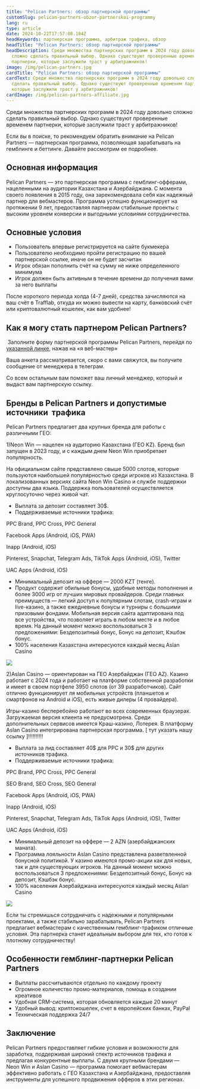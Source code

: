 ```yaml
---
title: "Pelican Partners: обзор партнерской программы"
customSlug: pelican-partners-obzor-partnerskoi-programmy
lang: ru
type: article
date: 2024-10-22T17:57:08.184Z
headKeywords: партнерская программа, арбитраж трафика, обзор
headTitle: "Pelican Partners: обзор партнерской программы"
headDescription: Среди множества партнерских программ в 2024 году довольно
  сложно сделать правильный выбор. Однако существуют проверенные временем
  партнерки, которые заслужили траст у арбитражников!
image: /img/pelican-partners.jpg
cardTitle: "Pelican Partners: обзор партнерской программы"
cardText: Среди множества партнерских программ в 2024 году довольно сложно
  сделать правильный выбор. Однако существуют проверенные временем партнерки,
  которые заслужили траст у арбитражников!
cardImage: /img/pelican-partners-affiliate.jpg
---
```

Среди множества партнерских программ в 2024 году довольно сложно сделать правильный выбор. Однако существуют проверенные временем партнерки, которые заслужили траст у арбитражников! 

Если вы в поиске, то рекомендуем обратить внимание на Pelican Partners — партнерская программа, позволяющая зарабатывать на гемблинге и беттинге. Давайте рассмотрим ее подробнее.

## Основная информация

Pelican Partners — это партнерская программа с гемблинг-офферами, нацеленными на аудитории Казахстана и Азербайджана. С момента своего появления в 2015 году, она зарекомендовала себя как надежный партнер для вебмастеров. Программа успешно функционирует на протяжении 9 лет, предоставляя партнерам стабильные проекты с высоким уровнем конверсии и выгодными условиями сотрудничества.

## Основные условия

* Пользователь впервые регистрируется на сайте букмекера
* Пользователю необходимо пройти регистрацию по вашей партнерской ссылке, иначе он не будет засчитан
* Игрок обязан пополнить счёт на сумму не ниже определенного минимума
* Игрок должен быть активным в течение времени до получения вами за него выплаты

После короткого периода холда (4-7 дней), средства зачисляются на ваш счёт в Trafflab, откуда их можно вывести на карту, банковский счёт или криптовалютный кошелек, как вам удобнее!

## Как я могу стать партнером Pelican Partners?

 Заполните форму партнерской программы Pelican Partners, перейдя по [указанной линке](https://trafflab.io/ru/), нажав на «я веб-мастер» 

Ваша анкета рассматривается, скоро с вами свяжутся, вы получите сообщение от менеджера в телеграм.

Со всем остальным вам поможет ваш личный менеджер, который и выдаст вам партнерскую ссылку.

## Бренды в Pelican Partners и допустимые источники  трафика

Pelican Partners предлагает два крупных бренда для работы с различными ГЕО:

1)Neon Win — нацелен на аудиторию Казахстана (ГЕО KZ). Бренд был запущен в 2023 году, и с каждым днем Neon Win приобретает популярность.

На официальном сайте представлено свыше 5000 слотов, которые пользуются наибольшей популярностью среди игроков из Казахстана. В локализованных версиях сайта Neon Win Casino и службе поддержки доступны два языка. Поддержка пользователей осуществляется круглосуточно через живой чат.

* Выплата за депозит составляет 30$.
* Поддерживаемые источники трафика:

PPC Brand, PPC Cross, PPC General

Facebook Apps (Android, iOS, PWA)

Inapp (Android, iOS)

Pinterest, Snapchat, Telegram Ads, TikTok Apps (Android, iOS), Twitter

UAC Apps (Android, iOS)

* Минимальный депозит на оффере — 2000 KZT (тенге).
* Продукт содержит обильные бонусы, удобные методы пополнения и более 3000 игр от лучших мировых провайдеров. Среди главных преимуществ — легкий доступ к популярным слотам, crash-играм и live-казино, а также ежедневные бонусы и турниры с большими призовыми фондами. Мобильная версия сайта адаптирована под все устройства, что позволяет играть в любом месте и в любое время. На данный момент можно воспользоваться 3 предложениями: Бездепозитный бонус, Бонус на депозит, Кэшбэк бонус.
* 100% населения Казахстана интересуются каждый месяц Aslan Casino

![](https://lh7-rt.googleusercontent.com/docsz/AD_4nXdy9PCMecb6dDYfIlah2qxai4diSKtEiNcxvLwLruH4nN88z5i_Wbwfmu6j9ok_M-cshs88oWVyxubSZy1iLJ_zZA1LhTK1Bt1bPral7ZMYDAhy9hNGPRzDcNruZRbojWfdJYbszFxqHxfGdT8IqLWRXhog?key=KiWbkFyPOcLJ4kN4LJscbw)

2)Aslan Casino — ориентирован на ГЕО Азербайджан (ГЕО AZ). Казино работает с 2024 года и работает на платформе собственной разработки и имеет в своем портфеле 3950 слотов (от 39 разработчиков). Сайт отлично функционирует ля мобильных устройств (планшетов и смартфонов на Android и iOS), есть живые дилеры (4 провайдера). 

Игры-казино бесперебойно работают во всех современных браузерах. Загружаемая версия клиента не предусмотрена. Среди дополнительных сервисов имеется Краш-казино, Лотерея. В платформу Aslan Casino интегрирована партнерская программа. \[ тут указать нашу ссылку ]‼️‼️‼️‼️‼️

* Выплата за лид составляет 40$ для PPC и 30$ для других источников трафика.
* Поддерживаемые источники трафика:

PPC Brand, PPC Cross, PPC General

SEO Brand, SEO Cross, SEO General

Facebook Apps (Android, iOS, PWA)

Inapp (Android, iOS)

Pinterest, Snapchat, Telegram Ads, TikTok Apps (Android, iOS), Twitter

UAC Apps (Android, iOS)

* Минимальный депозит на оффере — 2 AZN (азербайджанских маната).
* Программа лояльности Aslan Casino представлена разветвленной бонусной политикой. У казино имеются промо-акции как для новых, так и для существующих игроков. На данный момент можно воспользоваться 3 предложениями: Бездепозитный бонус, Бонус на депозит, Кэшбэк бонус.
* 100% населения Азербайджана интересуются каждый месяц Aslan Casino

![](https://lh7-rt.googleusercontent.com/docsz/AD_4nXfdQsFpxS13Gw1YqD993SJ7UeB3Gc4dgRukidR3sHE3yV_hlCXYKq4DwbMC_o2v7efKp9Pn6rWEaNktBt2pJyFRxc2ltga89x5d0znbc9w_cWtW3jyCZrcDrbKQbfy7JX7xWYoMHR1e2t3jDrcG7KR7sm4?key=KiWbkFyPOcLJ4kN4LJscbw)

Если ты стремишься сотрудничать с надежными и популярными проектами, а также стабильно зарабатывать, Pelican Partners предлагает вебмастерам с качественным гемблинг-трафиком отличные условия. Эта партнерка станет идеальным выбором для тех, кто готов к плотному сотрудничеству!

## Особенности гемблинг-партнерки Pelican Partners

* Выплаты рассчитываются отдельно по каждому проекту 
* Огромное количество промо-материалов, помощь в создании креативов
* Удобная CRM-система, которая обновляется каждые 20 минут
* Удобный вывод: криптокошелек, счет в европейских банках, PayPal 
* Техническая поддержка 24/7

## Заключение 

Pelican Partners предоставляет гибкие условия и возможности для заработка, поддерживая широкий спектр источников трафика и предлагая конкурентные выплаты. С двумя крупными брендами — Neon Win и Aslan Casino — программа помогает вебмастерам эффективно работать с ГЕО Казахстана и Азербайджана, предоставляя инструменты для успешного продвижения офферов в этих регионах.